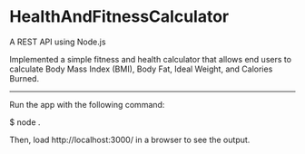 # HealthAndFitnessCalculator

A REST API using Node.js

Implemented a simple fitness and health calculator that allows end users to calculate 
Body Mass Index (BMI), Body Fat, Ideal Weight, and Calories Burned. 

--------------------------------------------------------------------------------------

Run the app with the following command:

$ node .

Then, load http://localhost:3000/ in a browser to see the output.